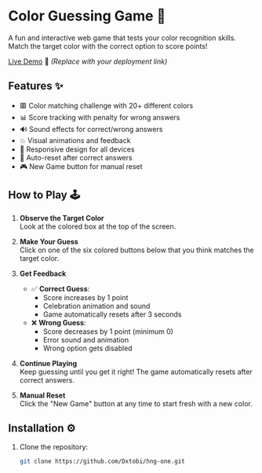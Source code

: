 # Color Guessing Game 🎨

A fun and interactive web game that tests your color recognition skills. Match the target color with the correct option to score points!

[Live Demo](#) 🔗 *(Replace with your deployment link)*

## Features ✨
- 🟥 Color matching challenge with 20+ different colors
- 📊 Score tracking with penalty for wrong answers
- 🔊 Sound effects for correct/wrong answers
- 💥 Visual animations and feedback
- 📱 Responsive design for all devices
- 🔄 Auto-reset after correct answers
- 🎮 New Game button for manual reset

## How to Play 🕹️

1. **Observe the Target Color**  
   Look at the colored box at the top of the screen.

2. **Make Your Guess**  
   Click on one of the six colored buttons below that you think matches the target color.

3. **Get Feedback**  
   - ✅ **Correct Guess**:  
     - Score increases by 1 point  
     - Celebration animation and sound  
     - Game automatically resets after 3 seconds
   - ❌ **Wrong Guess**:  
     - Score decreases by 1 point (minimum 0)  
     - Error sound and animation  
     - Wrong option gets disabled

4. **Continue Playing**  
   Keep guessing until you get it right! The game automatically resets after correct answers.

5. **Manual Reset**  
   Click the "New Game" button at any time to start fresh with a new color.

## Installation ⚙️

1. Clone the repository:
   ```bash
   git clone https://github.com/Dxtobi/hng-one.git
   